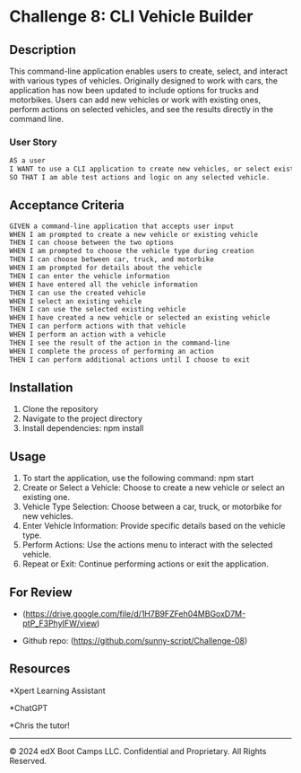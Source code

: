 # Challenge 8: CLI Vehicle Builder

## Description

This command-line application enables users to create, select, and interact with various types of vehicles. Originally designed to work with cars, the application has now been updated to include options for trucks and motorbikes. Users can add new vehicles or work with existing ones, perform actions on selected vehicles, and see the results directly in the command line.

### User Story

```md
AS a user
I WANT to use a CLI application to create new vehicles, or select existing vehicles and perform actions related to selected vehicles. 
SO THAT I am able test actions and logic on any selected vehicle. 
```

## Acceptance Criteria

```md
GIVEN a command-line application that accepts user input
WHEN I am prompted to create a new vehicle or existing vehicle
THEN I can choose between the two options
WHEN I am prompted to choose the vehicle type during creation
THEN I can choose between car, truck, and motorbike
WHEN I am prompted for details about the vehicle
THEN I can enter the vehicle information
WHEN I have entered all the vehicle information
THEN I can use the created vehicle
WHEN I select an existing vehicle
THEN I can use the selected existing vehicle
WHEN I have created a new vehicle or selected an existing vehicle
THEN I can perform actions with that vehicle
WHEN I perform an action with a vehicle
THEN I see the result of the action in the command-line
WHEN I complete the process of performing an action
THEN I can perform additional actions until I choose to exit
```

## Installation

1. Clone the repository
2. Navigate to the project directory
3. Install dependencies: npm install

## Usage

1. To start the application, use the following command: npm start
2. Create or Select a Vehicle: Choose to create a new vehicle or select an existing one.
3. Vehicle Type Selection: Choose between a car, truck, or motorbike for new vehicles.
4. Enter Vehicle Information: Provide specific details based on the vehicle type.
5. Perform Actions: Use the actions menu to interact with the selected vehicle.
6. Repeat or Exit: Continue performing actions or exit the application.

## For Review

* (https://drive.google.com/file/d/1H7B9FZFeh04MBGoxD7M-ptP_F3PhyIFW/view)

* Github repo: (https://github.com/sunny-script/Challenge-08)

## Resources

*Xpert Learning Assistant

*ChatGPT

*Chris the tutor!

---
&copy; 2024 edX Boot Camps LLC. Confidential and Proprietary. All Rights Reserved.
